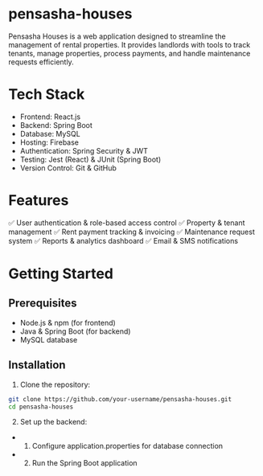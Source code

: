 # pensasha-houses
Pensasha Houses is a web application designed to streamline the management of rental properties. It provides landlords with tools to track tenants, manage properties, process payments, and handle maintenance requests efficiently.

# Tech Stack
- Frontend: React.js
- Backend: Spring Boot
- Database: MySQL
- Hosting: Firebase
- Authentication: Spring Security & JWT
- Testing: Jest (React) & JUnit (Spring Boot)
- Version Control: Git & GitHub

# Features
✅ User authentication & role-based access control
✅ Property & tenant management
✅ Rent payment tracking & invoicing
✅ Maintenance request system
✅ Reports & analytics dashboard
✅ Email & SMS notifications

# Getting Started

## Prerequisites
- Node.js & npm (for frontend)
- Java & Spring Boot (for backend)
- MySQL database

## Installation
1. Clone the repository:
```bash
git clone https://github.com/your-username/pensasha-houses.git
cd pensasha-houses
```
2. Set up the backend:
  - 1. Configure application.properties for database connection
  - 2. Run the Spring Boot application
